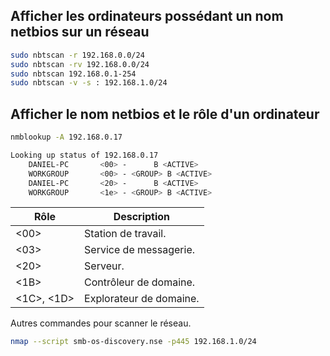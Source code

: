 ## Afficher les ordinateurs possédant un nom netbios sur un réseau
```bash
sudo nbtscan -r 192.168.0.0/24
sudo nbtscan -rv 192.168.0.0/24
sudo nbtscan 192.168.0.1-254
sudo nbtscan -v -s : 192.168.1.0/24
```

## Afficher le nom netbios et le rôle d'un ordinateur
```Bash
nmblookup -A 192.168.0.17

Looking up status of 192.168.0.17
    DANIEL-PC   	<00> -     	B <ACTIVE>
    WORKGROUP   	<00> - <GROUP> B <ACTIVE>
    DANIEL-PC   	<20> -     	B <ACTIVE>
    WORKGROUP   	<1e> - <GROUP> B <ACTIVE>
```

|Rôle|Description|
|---|---|
|<00>|Station de travail.|
|<03>|Service de messagerie.|
|<20>|Serveur.|
|<1B>|Contrôleur de domaine.|
|<1C>, <1D>|Explorateur de domaine.|

Autres commandes pour scanner le réseau.
```Bash
nmap --script smb-os-discovery.nse -p445 192.168.1.0/24
```
